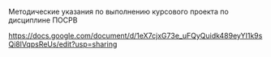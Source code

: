 Методические указания по выполнению курсового проекта по дисциплине ПОСРВ

https://docs.google.com/document/d/1eX7cjxG73e_uFQyQuidk489eyYI1k9sQi8lVqpsReUs/edit?usp=sharing
